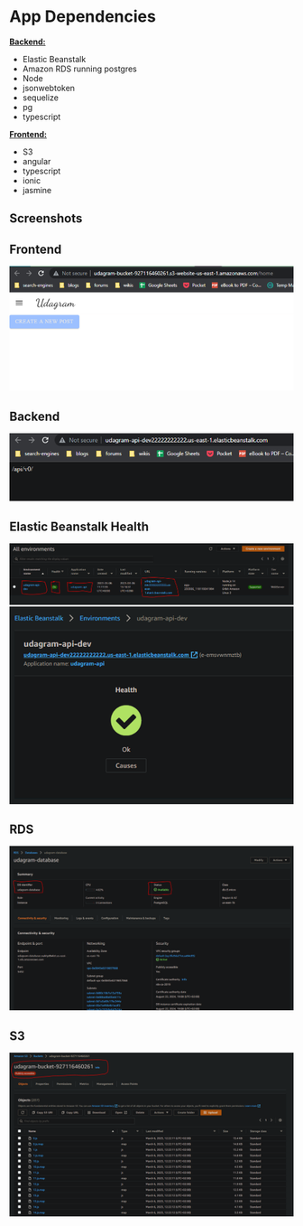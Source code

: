 # App Dependencies

[**Backend:**](http://udagram-api-dev22222222222.us-east-1.elasticbeanstalk.com/)
- Elastic Beanstalk
- Amazon RDS running postgres
- Node
- jsonwebtoken
- sequelize
- pg
- typescript

[**Frontend:**](http://udagram-bucket-927116460261.s3-website-us-east-1.amazonaws.com/home)
- S3
- angular
- typescript
- ionic
- jasmine

## Screenshots

## Frontend
![frontend](./assets/deployed-frontend.PNG)

## Backend
![backend](./assets/deployed-backend.PNG)

## Elastic Beanstalk Health
![ebk](./assets/elastic-beanstalk.PNG)
![health](./assets/health.PNG)

## RDS
![RDS](./assets/RDS.PNG)

## S3
![S3](./assets/S3.PNG)